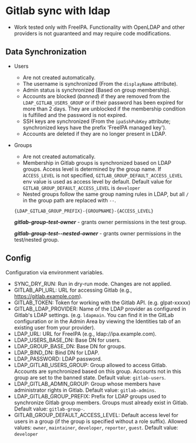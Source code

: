 # Gitlab sync with ldap

- Work tested only with FreeIPA.
Functionality with OpenLDAP and other providers is not guaranteed and may require code modifications.

## Data Synchronization

- Users
  - Are not created automatically.
  - The username is synchronized (From the `displayName` attribute).
  - Admin status is synchronized (Based on group membership).
  - Accounts are blocked (*banned*) if they are removed from the `LDAP_GITLAB_USERS_GROUP` or if their password has been expired for more than 2 days. They are unblocked if the membership condition is fulfilled and the password is not expired.
  - SSH keys are synchronized (From the `ipaSshPubKey` attribute; synchronized keys have the prefix 'FreeIPA managed key').
  - Accounts are deleted if they are no longer present in LDAP.
- Groups
  - Are not created automatically.
  - Membership in Gitlab groups is synchronized based on LDAP groups. Access level is determined by the group name. If `ACCESS_LEVEL` is not specified, `GITLAB_GROUP_DEFAULT_ACCESS_LEVEL` env value is used as access level by default. Default value for `GITLAB_GROUP_DEFAULT_ACCESS_LEVEL` is `developer`
  - Nested groups follow the same group naming rules in LDAP, but all `/` in the group path are replaced with `--`.
  
  ```text
  {LDAP_GITLAB_GROUP_PREFIX}-{GROUPNAME}-{ACCESS_LEVEL}
  ```

  ***gitlab-group-test-owner*** - grants owner permissions in the test group.

  ***gitlab-group-test--nested-owner*** - grants owner permissions in the test/nested group.

## Config

Configuration via environment variables.

- SYNC_DRY_RUN: Run in dry-run mode. Changes are not applied.
- GITLAB_API_URL: URL for accessing Gitlab (e.g., <https://gitlab.example.com>).
- GITLAB_TOKEN: Token for working with the Gitlab API. (e.g. glpat-xxxxx)
- GITLAB_LDAP_PROVIDER: Name of the LDAP provider as configured in Gitlab's LDAP settings.
(e.g. `ldapmain`. You can find it in the GitLab configuration or in the Admin Area by viewing the Identities tab of an existing user from your provider).
- LDAP_URL: URL for FreeIPA (e.g., ldap://ipa.example.com).
- LDAP_USERS_BASE_DN: Base DN for users.
- LDAP_GROUP_BASE_DN: Base DN for groups.
- LDAP_BIND_DN: Bind DN for LDAP.
- LDAP_PASSWORD: LDAP password.
- LDAP_GITLAB_USERS_GROUP: Group allowed to access Gitlab. Accounts are synchronized based on this group. Accounts not in this group are set to the banned state. Default value: `gitlab-users`.
- LDAP_GITLAB_ADMIN_GROUP: Group whose members have administrator rights in Gitlab. Default value: `gitlab-admins`.
- LDAP_GITLAB_GROUP_PREFIX: Prefix for LDAP groups used to synchronize Gitlab group members. Groups must already exist in Gitlab. Default value: `gitlab-group-`.
- GITLAB_GROUP_DEFAULT_ACCESS_LEVEL: Default access level for users in a group (if the group is specified without a role suffix). Allowed values: `owner`, `maintainer`, `developer`, `reporter`, `guest`. Default value: `developer`
